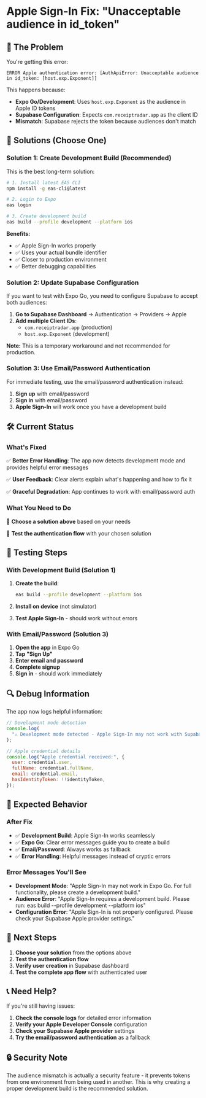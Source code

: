 # Apple Sign-In Fix: "Unacceptable audience in id_token"

## 🚨 The Problem

You're getting this error:

```
ERROR Apple authentication error: [AuthApiError: Unacceptable audience in id_token: [host.exp.Exponent]]
```

This happens because:

- **Expo Go/Development**: Uses `host.exp.Exponent` as the audience in Apple ID tokens
- **Supabase Configuration**: Expects `com.receiptradar.app` as the client ID
- **Mismatch**: Supabase rejects the token because audiences don't match

## 🔧 Solutions (Choose One)

### Solution 1: Create Development Build (Recommended)

This is the best long-term solution:

```bash
# 1. Install latest EAS CLI
npm install -g eas-cli@latest

# 2. Login to Expo
eas login

# 3. Create development build
eas build --profile development --platform ios
```

**Benefits:**

- ✅ Apple Sign-In works properly
- ✅ Uses your actual bundle identifier
- ✅ Closer to production environment
- ✅ Better debugging capabilities

### Solution 2: Update Supabase Configuration

If you want to test with Expo Go, you need to configure Supabase to accept both audiences:

1. **Go to Supabase Dashboard** → Authentication → Providers → Apple
2. **Add multiple Client IDs**:
   - `com.receiptradar.app` (production)
   - `host.exp.Exponent` (development)

**Note:** This is a temporary workaround and not recommended for production.

### Solution 3: Use Email/Password Authentication

For immediate testing, use the email/password authentication instead:

1. **Sign up** with email/password
2. **Sign in** with email/password
3. **Apple Sign-In** will work once you have a development build

## 🛠️ Current Status

### What's Fixed

✅ **Better Error Handling**: The app now detects development mode and provides helpful error messages

✅ **User Feedback**: Clear alerts explain what's happening and how to fix it

✅ **Graceful Degradation**: App continues to work with email/password auth

### What You Need to Do

🔄 **Choose a solution above** based on your needs

🔄 **Test the authentication flow** with your chosen solution

## 📱 Testing Steps

### With Development Build (Solution 1)

1. **Create the build**:

   ```bash
   eas build --profile development --platform ios
   ```

2. **Install on device** (not simulator)

3. **Test Apple Sign-In** - should work without errors

### With Email/Password (Solution 3)

1. **Open the app** in Expo Go
2. **Tap "Sign Up"**
3. **Enter email and password**
4. **Complete signup**
5. **Sign in** - should work immediately

## 🔍 Debug Information

The app now logs helpful information:

```javascript
// Development mode detection
console.log(
  "⚠️ Development mode detected - Apple Sign-In may not work with Supabase"
);

// Apple credential details
console.log("Apple credential received:", {
  user: credential.user,
  fullName: credential.fullName,
  email: credential.email,
  hasIdentityToken: !!identityToken,
});
```

## 🎯 Expected Behavior

### After Fix

- ✅ **Development Build**: Apple Sign-In works seamlessly
- ✅ **Expo Go**: Clear error messages guide you to create a build
- ✅ **Email/Password**: Always works as fallback
- ✅ **Error Handling**: Helpful messages instead of cryptic errors

### Error Messages You'll See

- **Development Mode**: "Apple Sign-In may not work in Expo Go. For full functionality, please create a development build."
- **Audience Error**: "Apple Sign-In requires a development build. Please run: eas build --profile development --platform ios"
- **Configuration Error**: "Apple Sign-In is not properly configured. Please check your Supabase Apple provider settings."

## 🚀 Next Steps

1. **Choose your solution** from the options above
2. **Test the authentication flow**
3. **Verify user creation** in Supabase dashboard
4. **Test the complete app flow** with authenticated user

## 📞 Need Help?

If you're still having issues:

1. **Check the console logs** for detailed error information
2. **Verify your Apple Developer Console** configuration
3. **Check your Supabase Apple provider** settings
4. **Try the email/password authentication** as a fallback

## 🔒 Security Note

The audience mismatch is actually a security feature - it prevents tokens from one environment from being used in another. This is why creating a proper development build is the recommended solution.
